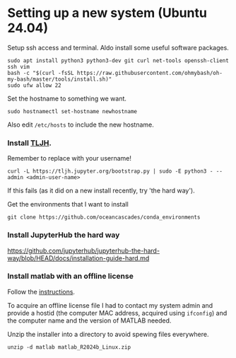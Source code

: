 # Setting up a new system (Ubuntu 24.04)

Setup ssh access and terminal. Aldo install some useful software packages. 

```
sudo apt install python3 python3-dev git curl net-tools openssh-client ssh vim
bash -c "$(curl -fsSL https://raw.githubusercontent.com/ohmybash/oh-my-bash/master/tools/install.sh)"
sudo ufw allow 22
```

Set the hostname to something we want.

```
sudo hostnamectl set-hostname newhostname
```

Also edit `/etc/hosts` to include the new hostname.

### Install [TLJH](https://tljh.jupyter.org/en/latest/install/custom-server.html).

Remember to replace with your username!

```
curl -L https://tljh.jupyter.org/bootstrap.py | sudo -E python3 - --admin <admin-user-name>
```

If this fails (as it did on a new install recently, try 'the hard way').

Get the environments that I want to install

```
git clone https://github.com/oceancascades/conda_environments
```

### Install JupyterHub the hard way

https://github.com/jupyterhub/jupyterhub-the-hard-way/blob/HEAD/docs/installation-guide-hard.md



### Install matlab with an offline license

Follow the [instructions](https://www.mathworks.com/help/install/ug/install-using-a-file-installation-key.html). 

To acquire an offline license file I had to contact my system admin and provide a hostid (the computer MAC address, acquired using `ifconfig`) and the computer name and the version of MATLAB needed.

Unzip the installer into a directory to avoid spewing files everywhere. 
```
unzip -d matlab matlab_R2024b_Linux.zip
```
